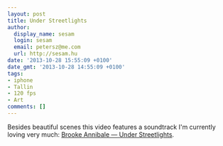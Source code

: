 ```yaml
---
layout: post
title: Under Streetlights
author:
  display_name: sesam
  login: sesam
  email: petersz@me.com
  url: http://sesam.hu
date: '2013-10-28 15:55:09 +0100'
date_gmt: '2013-10-28 14:55:09 +0100'
tags:
- iphone
- Tallin
- 120 fps
- Art
comments: []
---
```


Besides beautiful scenes this video features a soundtrack I'm currently loving very much: [Brooke Annibale — Under Streetlights](http://open.spotify.com/track/7ux6ulb3TbMI9ppEB4uHzQ).
